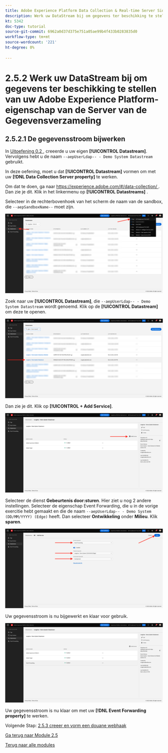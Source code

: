 ```yaml
---
title: Adobe Experience Platform Data Collection & Real-time Server Side Forwarding - Werk uw DataStream bij om gegevens beschikbaar te maken voor uw Adobe Experience Platform Data Collection Server-eigenschap
description: Werk uw DataStream bij om gegevens ter beschikking te stellen van uw bezit van de Server van de Gegevensverzameling van Adobe Experience Platform
kt: 5342
doc-type: tutorial
source-git-commit: 6962a0d37d375e751a05ae99b4f433b0283835d0
workflow-type: tm+mt
source-wordcount: '221'
ht-degree: 0%

---
```


# 2.5.2 Werk uw DataStream bij om gegevens ter beschikking te stellen van uw Adobe Experience Platform-eigenschap van de Server van de Gegevensverzameling

## 2.5.2.1 De gegevensstroom bijwerken

In [ Uitoefening 0.2 ](./../../gettingstarted/gettingstarted/ex2.md), creeerde u uw eigen **[!UICONTROL Datastream]**. Vervolgens hebt u de naam `--aepUserLdap-- - Demo System Datastream` gebruikt.

In deze oefening, moet u dat **[!UICONTROL Datastream]** vormen om met uw **[!DNL Data Collection Server property]** te werken.

Om dat te doen, ga naar [ https://experience.adobe.com/#/data-collection/ ](https://experience.adobe.com/#/data-collection/). Dan zie je dit. Klik in het linkermenu op **[!UICONTROL Datastreams]** .

Selecteer in de rechterbovenhoek van het scherm de naam van de sandbox, die `--aepSandboxName--` moet zijn.

![ klik het pictogram van de Configuratie van Edge in de linkernavigatie ](./images/edgeconfig1b.png)

Zoek naar uw **[!UICONTROL Datastream]**, die `--aepUserLdap-- - Demo System Datastream` wordt genoemd. Klik op de **[!UICONTROL Datastream]** om deze te openen.

![ WebSDK ](./images/websdk0.png)

Dan zie je dit. Klik op **[!UICONTROL + Add Service]**.

![ WebSDK ](./images/websdk3.png)

Selecteer de dienst **Gebeurtenis door:sturen**. Hier ziet u nog 2 andere instellingen. Selecteer de eigenschap Event Forwarding, die u in de vorige exercitie hebt gemaakt en die de naam `--aepUserLdap-- - Demo System (DD/MM/YYYY) (Edge)` heeft. Dan selecteer **Ontwikkeling** onder **Milieu**. Klik **sparen**.

![ WebSDK ](./images/websdk4.png)

Uw gegevensstroom is nu bijgewerkt en klaar voor gebruik.

![ WebSDK ](./images/websdk8a.png)

Uw gegevensstroom is nu klaar om met uw **[!DNL Event Forwarding property]** te werken.

Volgende Stap: [ 2.5.3 creeer en vorm een douane webhaak ](./ex3.md)

[Ga terug naar Module 2.5](./aep-data-collection-ssf.md)

[Terug naar alle modules](./../../../overview.md)
